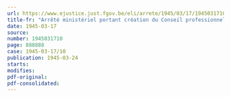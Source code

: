 ```yaml
---
url: https://www.ejustice.just.fgov.be/eli/arrete/1945/03/17/1945031710/justel
title-fr: "Arrêté ministériel portant création du Conseil professionnel de l'Industrie de la Distillation du Charbon"
date: 1945-03-17
source:
number: 1945031710
page: 888888
case: 1945-03-17/10
publication: 1945-03-24
starts:
modifies:
pdf-original:
pdf-consolidated:
---
```


